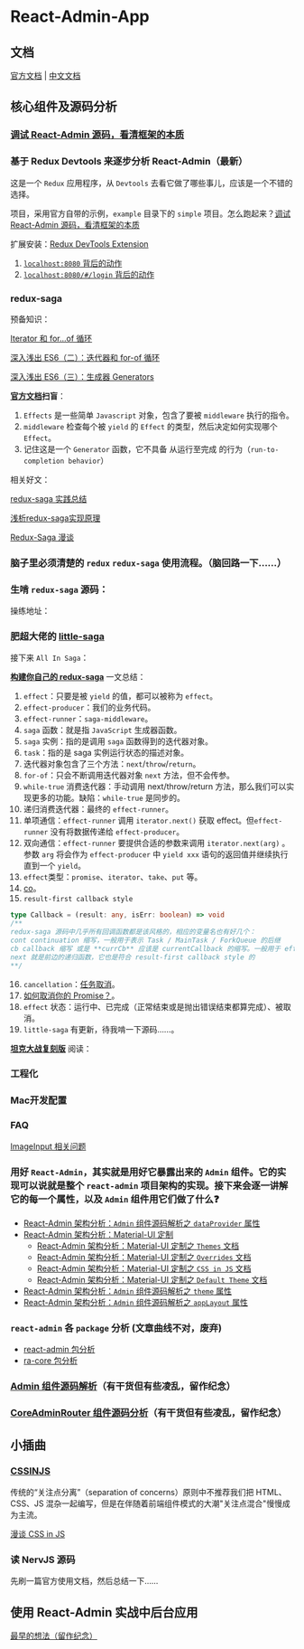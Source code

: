 # React-Admin-App

## 文档

[官方文档](https://marmelab.com/react-admin/) | [中文文档](https://www.react-admin.com)

## 核心组件及源码分析

### [调试 React-Admin 源码，看清框架的本质](./docs/stories/debug-react-admin.md)

### 基于 Redux Devtools 来逐步分析 React-Admin（最新）

这是一个 `Redux` 应用程序，从 `Devtools` 去看它做了哪些事儿，应该是一个不错的选择。

项目，采用官方自带的示例，`example` 目录下的 `simple` 项目。怎么跑起来？[调试 React-Admin 源码，看清框架的本质](./docs/stories/debug-react-admin.md)

扩展安装：[Redux DevTools Extension](https://github.com/zalmoxisus/redux-devtools-extension)

1. [`localhost:8080` 背后的动作](./docs/stories/redux-devtools/npm-start.md)
2. [`localhost:8080/#/login` 背后的动作](./docs/stories/redux-devtools/route-login.md)

### redux-saga

预备知识：

[Iterator 和 for...of 循环](http://es6.ruanyifeng.com/#docs/iterator)

[深入浅出 ES6（二）：迭代器和 for-of 循环](http://www.infoq.com/cn/articles/es6-in-depth-iterators-and-the-for-of-loop)

[深入浅出 ES6（三）：生成器 Generators](http://www.infoq.com/cn/articles/es6-in-depth-generators)

**[官方文档](https://redux-saga-in-chinese.js.org/)扫盲**：

1. `Effects` 是一些简单 `Javascript` 对象，包含了要被 `middleware` 执行的指令。
2. `middleware` 检查每个被 `yield` 的 `Effect` 的类型，然后决定如何实现哪个 `Effect`。
3. 记住这是一个 `Generator` 函数，它不具备 从运行至完成 的行为（`run-to-completion behavior`）

相关好文：

[redux-saga 实践总结](https://zhuanlan.zhihu.com/p/23012870)

[浅析redux-saga实现原理](https://zhuanlan.zhihu.com/p/30098155)

[Redux-Saga 漫谈](https://www.yuque.com/lovesueee/blog/redux-saga)

### 脑子里必须清楚的 `redux` `redux-saga` 使用流程。（脑回路一下……）

### 生啃 `redux-saga` 源码：

操练地址：

### 肥超大佬的 [little-saga](https://github.com/little-saga/little-saga)

接下来 `All In Saga`：

**[构建你自己的 redux-saga](https://github.com/little-saga/little-saga/blob/master/docs/building-your-own-redux-saga.md)** 一文总结：

1. `effect`：只要是被 `yield` 的值，都可以被称为 `effect`。
2. `effect-producer`：我们的业务代码。
3. `effect-runner`：`saga-middleware`。
4. `saga` 函数：就是指 `JavaScript` 生成器函数。
5. `saga` 实例：指的是调用 `saga` 函数得到的迭代器对象。
6. `task`：指的是 saga 实例运行状态的描述对象。
7. 迭代器对象包含了三个方法：`next`/`throw`/`return`。
8. `for-of`：只会不断调用迭代器对象 `next` 方法，但不会传参。
9. `while-true` 消费迭代器：手动调用 next/throw/return 方法，那么我们可以实现更多的功能。缺陷：`while-true` 是同步的。
10. 递归消费迭代器：最终的 `effect-runner`。
11. 单项通信：`effect-runner` 调用 `iterator.next()` 获取 effect。但`effect-runner` 没有将数据传递给 `effect-producer`。
12. 双向通信：`effect-runner` 要提供合适的参数来调用 `iterator.next(arg)` 。参数 `arg` 将会作为 `effect-producer` 中 `yield xxx` 语句的返回值并继续执行直到一个 `yield`。
13. `effect`类型：`promise`、`iterator`、`take`、`put` 等。
14. [co](https://github.com/tj/co)。
15. `result-first callback style`
```typescript
type Callback = (result: any, isErr: boolean) => void
/**
redux-saga 源码中几乎所有回调函数都是该风格的，相应的变量名也有好几个：
cont continuation 缩写，一般用于表示 Task / MainTask / ForkQueue 的后继
cb callback 缩写 或是 **currCb** 应该是 currentCallback 的缩写。一般用于 effect 的后继/回调函数
next 就是前边的递归函数，它也是符合 result-first callback style 的
**/
```
16. `cancellation`：[任务取消](https://redux-saga.js.org/docs/advanced/TaskCancellation.html)。
17. [如何取消你的 Promise？](https://juejin.im/post/5a32705a6fb9a045117127fa)。
18. `effect` 状态：运行中、已完成（正常结束或是抛出错误结束都算完成）、被取消。
19. `little-saga` 有更新，待我啃一下源码……。

**[坦克大战复刻版](https://zhuanlan.zhihu.com/p/35551654)** 阅读：

### 工程化

### Mac开发配置

### FAQ
[ImageInput 相关问题](https://github.com/Kirk-Wang/react-admin-app/issues/1)

### 用好 `React-Admin`，其实就是用好它暴露出来的 `Admin` 组件。它的实现可以说就是整个 `react-admin` 项目架构的实现。接下来会逐一讲解它的每一个属性，以及 `Admin` 组件用它们做了什么❓
* [React-Admin 架构分析：`Admin` 组件源码解析之 `dataProvider` 属性](./docs/stories/core-admin-data-provider.md)
* [React-Admin 架构分析：Material-UI 定制](./docs/stories/material-ui-customization.md)
    * [React-Admin 架构分析：Material-UI 定制之 `Themes` 文档](./docs/stories/material-ui-customization-themes.md)
    * [React-Admin 架构分析：Material-UI 定制之 `Overrides` 文档](./docs/stories/material-ui-customization-overrides.md)
    * [React-Admin 架构分析：Material-UI 定制之 `CSS in JS` 文档](./docs/stories/material-ui-customization-css-in-js.md)
    * [React-Admin 架构分析：Material-UI 定制之 `Default Theme` 文档](./docs/stories/material-ui-customization-default-theme.md)
* [React-Admin 架构分析：`Admin` 组件源码解析之 `theme` 属性](./docs/stories/core-admin-app-theme.md)
* [React-Admin 架构分析：`Admin` 组件源码解析之 `appLayout` 属性](./docs/stories/core-admin-app-layout.md)

### `react-admin` 各 `package` 分析 (文章曲线不对，废弃)

* [react-admin 包分析](./docs/stories/react-admin-package.md)
* [ra-core 包分析](./docs/stories/ra-core-package.md)

### [Admin 组件源码解析](./docs/stories/Admin.md)（有干货但有些凌乱，留作纪念）
### [CoreAdminRouter 组件源码分析](./docs/stories/CoreAdminRouter.md)（有干货但有些凌乱，留作纪念）

## 小插曲

### [CSSINJS](http://cssinjs.org)

传统的“关注点分离”（separation of concerns）原则中不推荐我们把 HTML、CSS、JS 混杂一起编写，但是在伴随着前端组件模式的大潮"关注点混合"慢慢成为主流。

[漫谈 CSS in JS](https://zhuanlan.zhihu.com/p/31622439)

### 读 NervJS 源码

先刷一篇官方使用文档，然后总结一下……

## 使用 React-Admin 实战中后台应用

[最早的想法（留作纪念）](./docs/stories/old-readme.md)